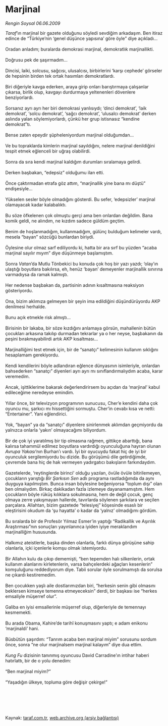 # Marjinal

*Rengin Soysal 06.06.2009*

<div class="taraf_structure_2col_1zq">
<div class="margen_n">



 <p><i>Taraf</i>’ın marjinal bir gazete olduğunu söyledi sevdiğim arkadaşım. Ben itiraz edince de “Türkiye’nin ‘genel düşünce yapısına’ göre öyle” diye açıkladı... <br/><br/>Oradan anladım; buralarda demokrasi marjinal, demokratlık marjinallikti. <br/><br/>Doğrusu pek de şaşırmadım... <br/><br/>Dincisi, laiki, solcusu, sağcısı, ulusalcısı, birbirlerini ‘karşı cephede’ görseler de hepsinin birden tek ortak hasımları demokratlardı. <br/><br/>Biri diğeriyle kavga ederken, araya girip onları barıştırmaya çalışanlar çıkarsa, birlik olup, kavgayı durdurmaya yeltenenleri dövenlere benziyorlardı. <br/><br/>Sorsanız ayrı ayrı her biri demokrasi yanlısıydı; ‘dinci demokrat’, ‘laik demokrat’, ‘solcu demokrat’, ‘sağcı demokrat’, ‘ulusalcı demokrat’ derken aslında yalan söylemiyorlardı, çünkü her grup istisnasız “kendine demokrat”tı. <br/><br/>Bense zaten epeydir şüpheleniyordum marjinal olduğumdan... <br/><br/>Ve bu topraklarda kimlerin marjinal sayıldığını, nelere marjinal denildiğini tespit etmek eğlenceli bir uğraş olabilirdi. <br/><br/>Sonra da sıra kendi marjinal kaldığım durumları sıralamaya gelirdi. <br/><br/>Derken başbakan, “edepsiz” olduğumu ilan etti. <br/><br/>Önce çaktırmadan etrafa göz attım, “marjinallik yine bana mı düştü” endişesiyle... <br/><br/>Yükselen sesler böyle olmadığını gösterdi. Bu sefer, ‘edepsizler’ marjinal olamayacak kadar kalabalıktı. <br/><br/>Bu söze öfkelenen çok olmuştu gerçi ama ben onlardan değildim. Bana komik geldi, ne alındım, ne kızdım sadece güldüm geçtim. <br/><br/>Benim de hoşlanmadığım, kullanmadığım, gülünç bulduğum kelimeler vardı, mesela “bayan” sözcüğü bunlardan biriydi. <br/><br/>Öylesine olur olmaz sarf ediliyordu ki, hatta bir ara sırf bu yüzden “acaba marjinal sayılır mıyım” diye düşünmeye başlamıştım. <br/><br/>Sonra <i>Vatan</i>’da Mutlu Tönbekici bu konuda çok hoş bir yazı yazdı; ‘olay’ın ulaştığı boyutlara bakılırsa, eh, henüz ‘bayan’ demeyenler marjinallik sınırına varmadıysa da ramak kalmıştı. <br/><br/>Her nedense başbakan da, partisinin adının kısaltmasına reaksiyon gösteriyordu. <br/><br/>Ona, bizim aklımıza gelmeyen bir şeyin ima edildiğini düşündürüyordu AKP denilmesi herhalde. <br/><br/>Bunu açık etmekle risk almıştı... <br/><br/>Birisinin bir lakaba, bir söze kızdığını anlamaya görsün, mahallenin bütün çocukları arkasına takılıp durmadan tekrarlar ya o her neyse, başbakanın da peşini bırakmayabilirdi artık AKP kısaltması... <br/><br/>Marjinalliğimi test etmek için, bir de “sanatçı” kelimesinin kullanım sıklığını hesaplamam gerekiyordu. <br/><br/>Kendi kendilerini böyle adlandıran eğlence dünyasının isimleriyle, onlardan bahsederken “sanatçı” diyenleri ayrı ayrı mı sınıflandırmalıydım acaba, karar veremedim. <br/><br/>Ancak, işittiklerime bakarak değerlendirirsem bu açıdan da ‘marjinal’ kabul edileceğime neredeyse emindim. <br/><br/>Yıllar önce, bir televizyon programının sunucusu, Cher’e kendini daha çok oyuncu mu, şarkıcı mı hissettiğini sormuştu. Cher’in cevabı kısa ve netti: “Entertainer”. Yani eğlendirici. <br/><br/>Yok, “bayan” ya da “sanatçı” diyenlere sinirlenmek aklımdan geçmiyordu da yalnızca onlarla ‘yakın’ olmayacağımı biliyordum. <br/><br/>Bir de çok iyi yaratılmış bir tip olmasına rağmen, gittikçe abarttığı, bana kalırsa tahammül edilmez boyutlara vardırdığı oyunculuğuna hayran olunan <i>Avrupa Yakası</i>’nın Burhan’ı vardı. İyi bir oyucuydu fakat hiç de iyi bir oyunculuk sergilemiyordu bu dizide. Bu görüşümü dile getirdiğimde, çevremde bana hiç de hak vermeyen yadırgatıcı bakışların farkındaydım. <br/><br/>Gazetelerde, ‘reytinglerde birinci’ olduğu yazılan, övüle övüle bitirilemeyen, çocukların yarıştığı <i>Bir Şarkısın Sen</i> adlı programa rastladığımda da aynı duyguya kapılmıştım. Bunca insan böylesine beğeniyorsa “toplum dışı” olan ben olmalıydım. Birkaç dakikadan fazla izlemeye dayanamamıştım. Hem çocukların böyle rüküş kılıklara sokulmasına, hem de değil çocuk, genç olmaya zerre yakışmayan hallerde, tavırlarda söylenen şarkılara ve seçilen parçalara. Allahtan, bizim gazetede “telesiyej” köşesinde esaslı bir eleştirisini okudum da ‘şu hayatta’ o kadar da ‘yalnız’ olmadığımı gördüm. <br/><br/>Bu sıralarda bir de Profesör Yılmaz Esmer’in yaptığı “Radikallik ve Aşırılık Araştırması”nın sonuçları yayınlanınca iyiden iyiye meraklandım marjinalliğim hususunda. <br/><br/>Halkımız ateistlerle, başka dinden olanlarla, farklı dünya görüşüne sahip olanlarla, içki içenlerle komşu olmak istemiyordu. <br/><br/>Bir Allahın kulu da çıkıp dememişti, “ben tepemden halı silkenlerin, ortak kullanım alanlarını kirletenlerin, varsa bahçelerdeki ağaçları kesenlerin” komşuluğunu reddediyorum diye. Tabii sorular öyle sorulmamıştı da sorulsa ne çıkardı kestiremedim.<br/><br/>Ben çocukken yaşlı aile dostlarımızdan biri, “herkesin senin gibi olmasını beklersen kimseye temenna etmeyeceksin” derdi, bir başkası ise “herkes emsaliyle müşerref olur”. <br/><br/>Galiba en iyisi emsallerinle müşerref olup, diğerleriyle de temennayı kesmemekti. <br/><br/>Bu arada Obama, Kahire’de tarihî konuşmasını yaptı; e adam enikonu ‘marjinaldi’ hani. <br/><br/>Büsbütün şaşırdım: “Tanrım acaba ben marjinal miyim” sorusunu sordum önce, sonra “ne olur marjinalsem marjinal kalayım” diye dua ettim.<i> <br/><br/>Kung Fu</i> dizisinin tanınmış oyuncusu David Carradine’ın intihar haberi hatırlattı, bir de o yolu denedim: <br/><br/>“Ben marjinal miyim?” <br/><br/>“Yaşadığın ülkeye, topluma göre değişir çekirge!”</p>
<br/>
<br/>
<br/>



<br/>


<div id="taraf_not">
</div>

</div>


</div>

Kaynak: [taraf.com.tr](http://www.taraf.com.tr:80/makale/5914.htm), [web.archive.org (arşiv bağlantısı)](http://web.archive.org/web/20090618101806/http://www.taraf.com.tr:80/makale/5914.htm)
